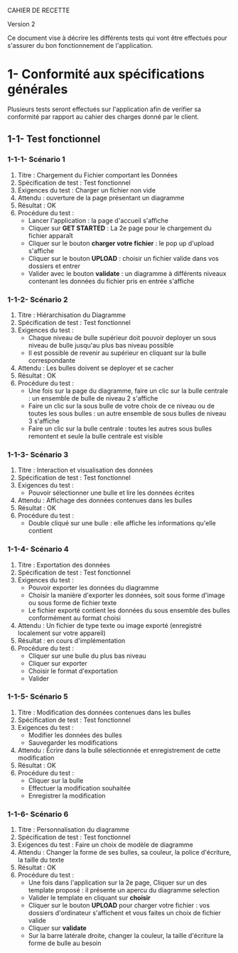 CAHIER DE RECETTE

Version 2

Ce document vise à décrire les différents tests qui vont être effectués pour s'assurer du bon fonctionnement de l'application.


# 1- Conformité aux spécifications générales
Plusieurs tests seront effectués sur l'application afin de verifier sa conformité par rapport au cahier des charges donné par le client.

## 1-1- Test fonctionnel
### 1-1-1- Scénario 1

1. Titre : Chargement du Fichier comportant les Données
2. Spécification de test : Test fonctionnel
3. Exigences du test : Charger un fichier non vide
4. Attendu : ouverture de la page présentant un diagramme
5. Résultat : OK
6. Procédure du test :
	- Lancer l'application : la page d'accueil s'affiche
	- Cliquer sur **GET STARTED** : La 2e page pour le chargement du fichier apparaît
	- Cliquer sur le bouton **charger votre fichier** : le pop up d'upload s'affiche
	- Cliquer sur le bouton **UPLOAD** : choisir un fichier valide dans vos dossiers et entrer
	- Valider avec le bouton **validate** : un diagramme à différents niveaux contenant les données du fichier pris en entrée s'affiche  

### 1-1-2- Scénario 2

1. Titre : Hiérarchisation du Diagramme
2. Spécification de test : Test fonctionnel
3. Exigences du test :
	- Chaque niveau de bulle supérieur doit pouvoir deployer un sous niveau de bulle jusqu'au plus bas niveau possible
	- Il est possible de revenir au supérieur en cliquant sur la bulle correspondante
4. Attendu : Les bulles doivent se deployer et se cacher
5. Résultat : OK
6. Procédure du test :
	- Une fois sur la page du diagramme, faire un clic sur la bulle centrale : un ensemble de bulle de niveau 2 s'affiche
	- Faire un clic sur la sous bulle de votre choix de ce niveau ou de toutes les sous bulles : un autre ensemble de sous bulles de niveau 3 s'affiche
	- Faire un clic sur la bulle centrale : toutes les autres sous bulles remontent et seule la bulle centrale est visible

### 1-1-3- Scénario 3

1. Titre : Interaction et visualisation des données
2. Spécification de test : Test fonctionnel
3. Exigences du test :
	- Pouvoir sélectionner une bulle et lire les données écrites
4. Attendu : Affichage des données contenues dans les bulles
5. Résultat : OK
6. Procédure du test :
	- Double cliqué sur une bulle : elle affiche les informations qu'elle contient

### 1-1-4- Scénario 4

1. Titre : Exportation des données
2. Spécification de test : Test fonctionnel
3. Exigences du test :
	- Pouvoir exporter les données du diagramme
	- Choisir la manière d'exporter les données, soit sous forme d'image ou sous forme de fichier texte
	- Le fichier exporté contient les données du sous ensemble des bulles conformément au format choisi
4. Attendu : Un fichier de type texte ou image exporté (enregistré localement sur votre appareil)
5. Résultat : en cours d'implémentation
6. Procédure du test :
	- Cliquer sur une bulle du plus bas niveau
	- Cliquer sur exporter
	- Choisir le format d'exportation
	- Valider 

### 1-1-5- Scénario 5

1. Titre : Modification des données contenues dans les bulles
2. Spécification de test : Test fonctionnel
3. Exigences du test : 
	- Modifier les données des bulles
	- Sauvegarder les modifications
4. Attendu : Écrire dans la bulle sélectionnée et enregistrement de cette modification
5. Résultat : OK
6. Procédure du test :
	- Cliquer sur la bulle
	- Effectuer la modification souhaitée
	- Enregistrer la modification

### 1-1-6- Scénario 6

1. Titre : Personnalisation du diagramme
2. Spécification de test : Test fonctionnel
3. Exigences du test : Faire un choix de modèle de diagramme
4. Attendu : Changer la forme de ses bulles, sa couleur, la police d'écriture, la taille du texte
5. Résultat : OK 
6. Procédure du test :
	- Une fois dans l'application sur la 2e page, Cliquer sur un des template proposé : il présente un apercu du diagramme selection
	- Valider le template en cliquant sur **choisir** 
	- Cliquer sur le bouton **UPLOAD** pour charger votre fichier : vos dossiers d'ordinateur s'affichent et vous faites un choix de fichier valide
	- Cliquer sur **validate**
	- Sur la barre latérale droite, changer la couleur, la taille d'écriture la forme de bulle au besoin